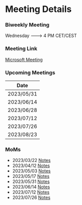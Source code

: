 # Meeting Details

### Biweekly Meeting

Wednesday ---> 4 PM CET/CEST

### Meeting Link

[Microsoft Meeting](https://teams.microsoft.com/l/meetup-join/19%3ameeting_MGVkMDUwMTYtNTZiNy00MmMzLWE1M2QtN2Q1ZmEwOWVmZDQ2%40thread.v2/0?context=%7b%22Tid%22%3a%229744600e-3e04-492e-baa1-25ec245c6f10%22%2c%22Oid%22%3a%22ec8dd69b-01fe-4d41-a294-c2927b548e27%22%7d)

### Upcoming Meetings

| Date       |
|------------|
| 2023/05/31 |
| 2023/06/14 |
| 2023/06/28 |
| 2023/07/12 |
| 2023/07/26 |
| 2023/08/23 |


### MoMs

- 2023/03/22 [Notes](MOM-2023-03-22.md)
- 2023/04/12 [Notes](MOM-2023-03-22.md)
- 2023/05/03 [Notes](MOM-2023-05-03.md)
- 2023/05/17 [Notes](MOM-2023-05-17.md)
- 2023/05/31 [Notes](MOM-2023-05-31.md)
- 2023/06/14 [Notes](MOM-2023-06-14.md)
- 2023/07/12 [Notes](MOM-2023-07-12.md)
- 2023/07/26 [Notes](MOM-2023-07-126.md) 